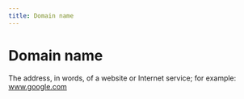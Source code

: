 ```yaml
---
title: Domain name
---
```

# Domain name

The address, in words, of a website or Internet service; for example: www.google.com